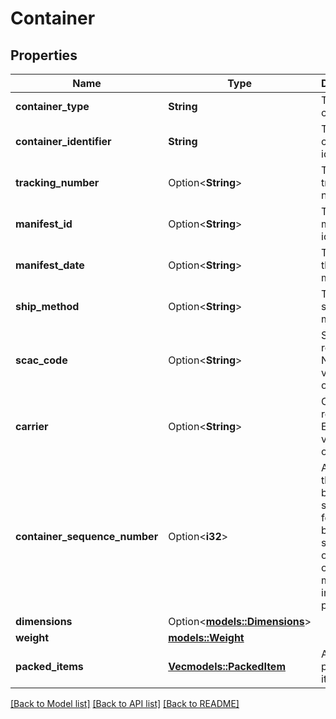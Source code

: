 # Container

## Properties

Name | Type | Description | Notes
------------ | ------------- | ------------- | -------------
**container_type** | **String** | The type of container. | 
**container_identifier** | **String** | The container identifier. | 
**tracking_number** | Option<**String**> | The tracking number. | [optional]
**manifest_id** | Option<**String**> | The manifest identifier. | [optional]
**manifest_date** | Option<**String**> | The date of the manifest. | [optional]
**ship_method** | Option<**String**> | The shipment method. | [optional]
**scac_code** | Option<**String**> | SCAC code required for NA VOC vendors only. | [optional]
**carrier** | Option<**String**> | Carrier required for EU VOC vendors only. | [optional]
**container_sequence_number** | Option<**i32**> | An integer that must be submitted for multi-box shipments only, where one item may come in separate packages. | [optional]
**dimensions** | Option<[**models::Dimensions**](Dimensions.md)> |  | [optional]
**weight** | [**models::Weight**](Weight.md) |  | 
**packed_items** | [**Vec<models::PackedItem>**](PackedItem.md) | A list of packed items. | 

[[Back to Model list]](../README.md#documentation-for-models) [[Back to API list]](../README.md#documentation-for-api-endpoints) [[Back to README]](../README.md)


